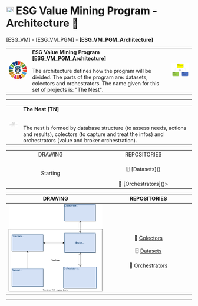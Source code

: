 # <a href="https://avalcorp.github.io/ESG_VM/Program.html"><img src="https://github.githubassets.com/images/icons/emoji/unicode/1f519.png" width="20" height="20"></a> ESG Value Mining Program - Architecture 🚧
[ESG_VM] - [ESG_VM_PGM] - <b>[ESG_VM_PGM_Architecture]</b>
<table>
  <tr>
    <td><img src="OWL.jpg" alt="ESG" width="300"/></td>
    <td>
      <b>ESG Value Mining Program [ESG_VM_PGM_Architecture]</b><br><br>
      The architecture defines how the program will be divided. The parts of the program are: datasets, colectors and orchestrators. The name given for this set of projects is: "The Nest".<br>
    </td>
    <td><img src="VirtuousCycle.png" alt="Virtuous Cycle" width="300"/></td>
  </tr>
</table>

---
<table>
  <tr>
    <td><img src="Ninho.jpg" alt="ESG" width="300"/></td>
    <td>
      <b>The Nest [TN]</b>
&nbsp;&nbsp;&nbsp;&nbsp;&nbsp;&nbsp;&nbsp;&nbsp;&nbsp;&nbsp;&nbsp;&nbsp;&nbsp;&nbsp;&nbsp;&nbsp;&nbsp;&nbsp;&nbsp;&nbsp;&nbsp;&nbsp;&nbsp;&nbsp;&nbsp;&nbsp;&nbsp;&nbsp;&nbsp;&nbsp;&nbsp;&nbsp;&nbsp;&nbsp;&nbsp;&nbsp;&nbsp;&nbsp;&nbsp;&nbsp;&nbsp;&nbsp;&nbsp;&nbsp;&nbsp;&nbsp;&nbsp;&nbsp;&nbsp;&nbsp;&nbsp;&nbsp;&nbsp;&nbsp;&nbsp;&nbsp;&nbsp;&nbsp;&nbsp;&nbsp;&nbsp;&nbsp;&nbsp;&nbsp;&nbsp;&nbsp;&nbsp;&nbsp;&nbsp;&nbsp;&nbsp;&nbsp;&nbsp;&nbsp;&nbsp;&nbsp;&nbsp;&nbsp;&nbsp;&nbsp;&nbsp;&nbsp;&nbsp;&nbsp;&nbsp;&nbsp;&nbsp;&nbsp;&nbsp;&nbsp;&nbsp;&nbsp;&nbsp;&nbsp;&nbsp;&nbsp;&nbsp;&nbsp;&nbsp;&nbsp;&nbsp;&nbsp;&nbsp;<br><br>
      The nest is formed by database structure (to assess needs, actions and results), colectors (to capture and treat the infos) and orchestrators (value and broker orchestration).
    </td>
  </tr>
</table>

<div align="center">
    <table>
        <tr>
          <td width="500px" align="center"><a>DRAWING</a></td>
          <td width="500px" align="center"><a>REPOSITORIES</a></td>
        <tr>
        <tr>
          <td width="500px" align="center"><a img src="Architecture.svg" alt="Architecture">Starting</a></td>
          <td width="500px" align="center"><a 🎣  [Colectors]()<br><br>🗄️  [Datasets]()<br><br>👮  [Orchestrators]()></a></td>
        </tr>
    </table>
  </div>


|DRAWING|REPOSITORIES|
|:---:|:---:|
|<img src="Architecture.svg" alt="Architecture" width="700"/>|&nbsp;&nbsp;&nbsp;&nbsp;&nbsp;&nbsp;&nbsp;&nbsp;&nbsp;&nbsp;&nbsp;&nbsp;&nbsp;&nbsp;&nbsp;&nbsp;&nbsp;&nbsp;&nbsp;&nbsp;&nbsp;&nbsp;&nbsp;&nbsp;&nbsp;&nbsp;&nbsp;&nbsp;&nbsp;&nbsp;&nbsp;&nbsp;&nbsp;&nbsp;&nbsp;&nbsp;&nbsp;&nbsp;&nbsp;&nbsp;&nbsp;&nbsp;&nbsp;&nbsp;&nbsp;&nbsp;&nbsp;&nbsp;&nbsp;&nbsp;&nbsp;&nbsp;&nbsp;&nbsp;&nbsp;&nbsp;&nbsp;&nbsp;&nbsp;<br>🎣  [Colectors]()<br><br>🗄️  [Datasets]()<br><br>👮  [Orchestrators]()|

---

